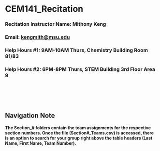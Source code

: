 # CEM141_Recitation

### Recitation Instructor Name: Mithony Keng
### Email: kengmith@msu.edu
### Help Hours #1: 9AM-10AM Thurs, Chemistry Building Room 81/83 
### Help Hours #2: 6PM-8PM Thurs, STEM Building 3rd Floor Area 9 
##
<br/>
<br/>
<br/>

## Navigation Note
#### The Section_# folders contain the team assignments for the respective section numbers. Once the file (Section#_Teams.csv) is accessed, there is an option to search for your group right above the table headers (Last Name, First Name, Team Number).
